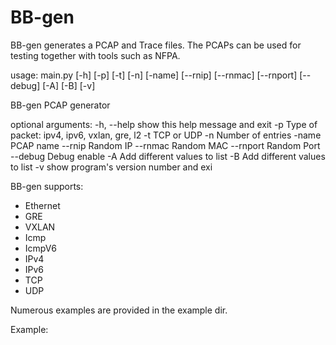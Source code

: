 BB-gen
===

BB-gen generates a PCAP and Trace files.
The PCAPs can be used for testing together with tools such as NFPA.

usage: main.py [-h] [-p] [-t] [-n] [-name] [--rnip] [--rnmac] [--rnport]
               [--debug] [-A] [-B] [-v]

BB-gen PCAP generator

optional arguments:
  -h, --help  show this help message and exit
  -p          Type of packet: ipv4, ipv6, vxlan, gre, l2
  -t          TCP or UDP
  -n          Number of entries
  -name       PCAP name
  --rnip      Random IP
  --rnmac     Random MAC
  --rnport    Random Port
  --debug     Debug enable
  -A          Add different values to list
  -B          Add different values to list
  -v          show program's version number and exi

BB-gen supports:
- Ethernet
- GRE
- VXLAN
- Icmp
- IcmpV6
- IPv4
- IPv6
- TCP
- UDP

Numerous examples are provided in the example dir.

Example:
